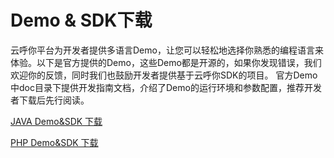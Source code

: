 # Demo & SDK下载

云呼你平台为开发者提供多语言Demo，让您可以轻松地选择你熟悉的编程语言来体验。以下是官方提供的Demo，这些Demo都是开源的，如果你发现错误，我们欢迎你的反馈，同时我们也鼓励开发者提供基于云呼你SDK的项目。
官方Demo中doc目录下提供开发指南文档，介绍了Demo的运行环境和参数配置，推荐开发者下载后先行阅读。

[JAVA Demo&SDK 下载](http://yunhuni.com/)

[PHP Demo&SDK 下载](http://yunhuni.com/)
